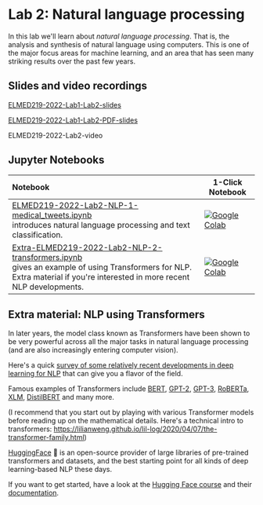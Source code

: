 # Lab 2: Natural language processing

In this lab we'll learn about _natural language processing_. That is, the analysis and synthesis of natural language using computers. This is one of the major focus areas for machine learning, and an area that has seen many striking results over the past few years.

## Slides and video recordings

[ELMED219-2022-Lab1-Lab2-slides](https://docs.google.com/presentation/d/e/2PACX-1vQOKLmNXIEZIFCewE6DBaW-zwEunEjZUfc-1SFOi_hXlIhxcOV66L1E9sVSvGJkIusaFrghF2RuTV62/pub?start=false&loop=false&delayms=3000)

[ELMED219-2022-Lab1-Lab2-PDF-slides](../assets/PDF-slides/7-ELMED219-2022-Lab1-Lab2-EHR_and_NLP.pdf)

ELMED219-2022-Lab2-video


## Jupyter Notebooks

| Notebook    |      1-Click Notebook      |
|:----------|------|
|  [ELMED219-2022-Lab2-NLP-1-medical_tweets.ipynb](https://nbviewer.org/github/MMIV-ML/ELMED219-2022/blob/main/Lab2-NLP/ELMED219-2021-Lab2-NLP-1-medical_tweets.ipynb)  <br>introduces natural language processing and text classification. | [![Google Colab](https://colab.research.google.com/assets/colab-badge.svg)](https://colab.research.google.com/github/MMIV-ML/ELMED219-2022/blob/main/Lab2-NLP/ELMED219-2021-Lab2-NLP-1-medical_tweets.ipynb)|
|  [Extra-ELMED219-2022-Lab2-NLP-2-transformers.ipynb](https://nbviewer.org/github/MMIV-ML/ELMED219-2022/blob/main/Lab2-NLP/Extra-ELMED219-2022-Lab2-NLP-2-transformers.ipynb)  <br>gives an example of using Transformers for NLP. Extra material if you're interested in more recent NLP developments. | [![Google Colab](https://colab.research.google.com/assets/colab-badge.svg)](https://colab.research.google.com/github/MMIV-ML/ELMED219-2022/blob/main/Lab2-NLP/Extra-ELMED219-2022-Lab2-NLP-2-transformers.ipynb)|


## Extra material: NLP using Transformers

In later years, the model class known as Transformers have been shown to be very powerful across all the major tasks in natural language processing (and are also increasingly entering computer vision). 

Here's a quick [survey of some relatively recent developments in deep learning for NLP](https://towardsdatascience.com/a-2021-nlp-retrospective-b6f51e60026a) that can give you a flavor of the field. 

Famous examples of Transformers include [BERT](https://arxiv.org/abs/1810.04805), [GPT-2](https://blog.openai.com/better-language-models/), [GPT-3](https://arxiv.org/abs/2005.14165), [RoBERTa](https://arxiv.org/abs/1907.11692), [XLM](https://arxiv.org/abs/1901.07291), [DistilBERT](https://arxiv.org/abs/1910.01108) and many more. 


(I recommend that you start out by playing with various Transformer models before reading up on the mathematical details. Here's a technical intro to transformers: https://lilianweng.github.io/lil-log/2020/04/07/the-transformer-family.html)


[HuggingFace](https://huggingface.co/)  :hugs: is an open-source provider of large libraries of pre-trained transformers and datasets, and the best starting point for all kinds of deep learning-based NLP these days. 

If you want to get started, have a look at the [Hugging Face course](https://huggingface.co/course/chapter1/1) and their [documentation](https://huggingface.co/transformers/).
